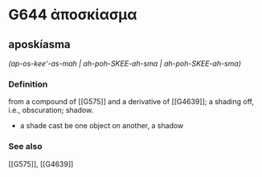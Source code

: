 # G644 ἀποσκίασμα

## aposkíasma

_(ap-os-kee'-as-mah | ah-poh-SKEE-ah-sma | ah-poh-SKEE-ah-sma)_

### Definition

from a compound of [[G575]] and a derivative of [[G4639]]; a shading off, i.e., obscuration; shadow.

- a shade cast be one object on another, a shadow

### See also

[[G575]], [[G4639]]

